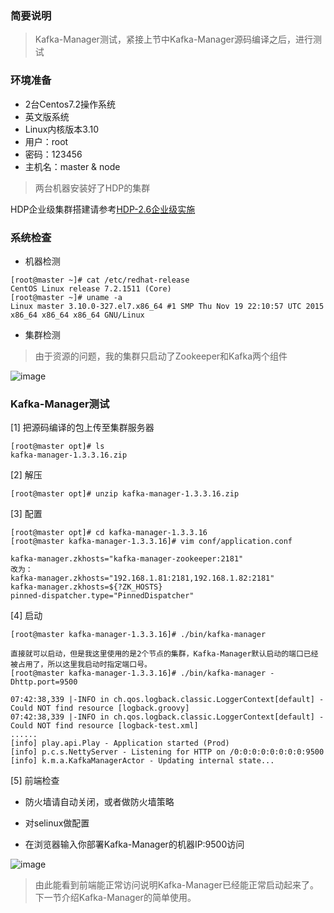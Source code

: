 ### 简要说明

> Kafka-Manager测试，紧接上节中Kafka-Manager源码编译之后，进行测试

### 环境准备

 - 2台Centos7.2操作系统
 - 英文版系统
 - Linux内核版本3.10
 - 用户：root
 - 密码：123456
 - 主机名：master & node

 > 两台机器安装好了HDP的集群

 HDP企业级集群搭建请参考[HDP-2.6企业级实施](https://github.com/ItdeerLab/itdeerlab-notes/tree/notes/HDP/UserGuide)

### 系统检查

 - 机器检测

```
[root@master ~]# cat /etc/redhat-release 
CentOS Linux release 7.2.1511 (Core) 
[root@master ~]# uname -a
Linux master 3.10.0-327.el7.x86_64 #1 SMP Thu Nov 19 22:10:57 UTC 2015 x86_64 x86_64 x86_64 GNU/Linux
```

 - 集群检测

> 由于资源的问题，我的集群只启动了Zookeeper和Kafka两个组件

![image](https://github.com/ItdeerLab/itdeerlab-notes/blob/images/Kafka/2018.05.24-1.png)

### Kafka-Manager测试

[1] 把源码编译的包上传至集群服务器

```
[root@master opt]# ls
kafka-manager-1.3.3.16.zip
```

[2] 解压

```
[root@master opt]# unzip kafka-manager-1.3.3.16.zip
```

[3] 配置

```
[root@master opt]# cd kafka-manager-1.3.3.16
[root@master kafka-manager-1.3.3.16]# vim conf/application.conf

kafka-manager.zkhosts="kafka-manager-zookeeper:2181"
改为：
kafka-manager.zkhosts="192.168.1.81:2181,192.168.1.82:2181"
kafka-manager.zkhosts=${?ZK_HOSTS}
pinned-dispatcher.type="PinnedDispatcher"
```

[4] 启动

```
[root@master kafka-manager-1.3.3.16]# ./bin/kafka-manager

直接就可以启动，但是我这里使用的是2个节点的集群，Kafka-Manager默认启动的端口已经被占用了，所以这里我启动时指定端口号。
[root@master kafka-manager-1.3.3.16]# ./bin/kafka-manager -Dhttp.port=9500

07:42:38,339 |-INFO in ch.qos.logback.classic.LoggerContext[default] - Could NOT find resource [logback.groovy]
07:42:38,339 |-INFO in ch.qos.logback.classic.LoggerContext[default] - Could NOT find resource [logback-test.xml]
......
[info] play.api.Play - Application started (Prod)
[info] p.c.s.NettyServer - Listening for HTTP on /0:0:0:0:0:0:0:0:9500
[info] k.m.a.KafkaManagerActor - Updating internal state...
```

[5] 前端检查

 - 防火墙请自动关闭，或者做防火墙策略

 - 对selinux做配置

 - 在浏览器输入你部署Kafka-Manager的机器IP:9500访问

![image](https://github.com/ItdeerLab/itdeerlab-notes/blob/images/Kafka/2018.05.24-2.png)

> 由此能看到前端能正常访问说明Kafka-Manager已经能正常启动起来了。下一节介绍Kafka-Manager的简单使用。